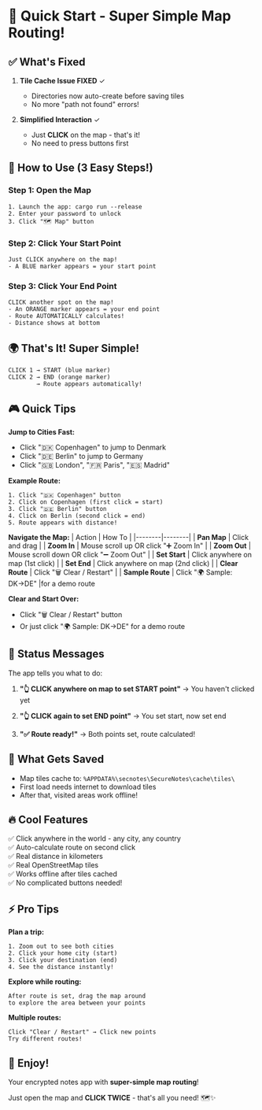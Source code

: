 # 🚀 Quick Start - Super Simple Map Routing!

## ✅ What's Fixed

1. **Tile Cache Issue FIXED** ✓
   - Directories now auto-create before saving tiles
   - No more "path not found" errors!

2. **Simplified Interaction** ✓
   - Just **CLICK** on the map - that's it!
   - No need to press buttons first

## 🎯 How to Use (3 Easy Steps!)

### Step 1: Open the Map
```
1. Launch the app: cargo run --release
2. Enter your password to unlock
3. Click "🗺️ Map" button
```

### Step 2: Click Your Start Point
```
Just CLICK anywhere on the map!
- A BLUE marker appears = your start point
```

### Step 3: Click Your End Point
```
CLICK another spot on the map!
- An ORANGE marker appears = your end point
- Route AUTOMATICALLY calculates!
- Distance shows at bottom
```

## 🌍 That's It! Super Simple!

```
CLICK 1 → START (blue marker)
CLICK 2 → END (orange marker)
        → Route appears automatically!
```

## 🎮 Quick Tips

**Jump to Cities Fast:**
- Click "🇩🇰 Copenhagen" to jump to Denmark
- Click "🇩🇪 Berlin" to jump to Germany
- Click "🇬🇧 London", "🇫🇷 Paris", "🇪🇸 Madrid"

**Example Route:**
```
1. Click "🇩🇰 Copenhagen" button
2. Click on Copenhagen (first click = start)
3. Click "🇩🇪 Berlin" button  
4. Click on Berlin (second click = end)
5. Route appears with distance!
```

**Navigate the Map:**
| Action | How To |
|--------|--------|
| **Pan Map** | Click and drag |
| **Zoom In** | Mouse scroll up OR click "➕ Zoom In" |
| **Zoom Out** | Mouse scroll down OR click "➖ Zoom Out" |
| **Set Start** | Click anywhere on map (1st click) |
| **Set End** | Click anywhere on map (2nd click) |
| **Clear Route** | Click "🗑️ Clear / Restart" |
| **Sample Route** | Click "🌍 Sample: DK→DE" |for a demo route

**Clear and Start Over:**
- Click "🗑️ Clear / Restart" button
- Or just click "🌍 Sample: DK→DE" for a demo route


## 📍 Status Messages

The app tells you what to do:

1. **"👆 CLICK anywhere on map to set START point"**
   → You haven't clicked yet

2. **"👆 CLICK again to set END point"**
   → You set start, now set end

3. **"✅ Route ready!"**
   → Both points set, route calculated!

## 💾 What Gets Saved

- Map tiles cache to: `%APPDATA%\secnotes\SecureNotes\cache\tiles\`
- First load needs internet to download tiles
- After that, visited areas work offline!

## 🔥 Cool Features

✅ Click anywhere in the world - any city, any country  
✅ Auto-calculate route on second click  
✅ Real distance in kilometers  
✅ Real OpenStreetMap tiles  
✅ Works offline after tiles cached  
✅ No complicated buttons needed!  

## ⚡ Pro Tips

**Plan a trip:**
```
1. Zoom out to see both cities
2. Click your home city (start)
3. Click your destination (end)
4. See the distance instantly!
```

**Explore while routing:**
```
After route is set, drag the map around
to explore the area between your points
```

**Multiple routes:**
```
Click "Clear / Restart" → Click new points
Try different routes!
```

## 🎉 Enjoy!

Your encrypted notes app with **super-simple map routing**!

Just open the map and **CLICK TWICE** - that's all you need! 🗺️✨
